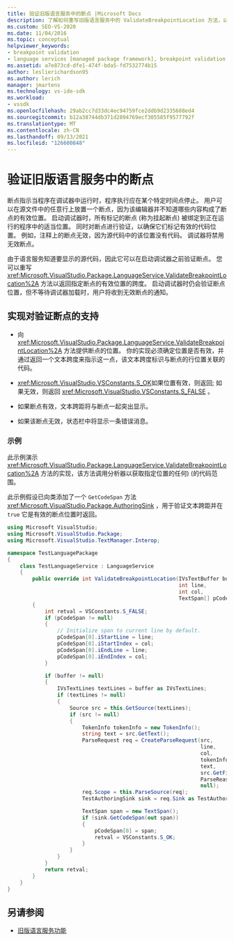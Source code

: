 ```yaml
---
title: 验证旧版语言服务中的断点 |Microsoft Docs
description: 了解如何重写旧版语言服务中的 ValidateBreakpointLocation 方法，以便在启动调试器之前验证断点。
ms.custom: SEO-VS-2020
ms.date: 11/04/2016
ms.topic: conceptual
helpviewer_keywords:
- breakpoint validation
- language services [managed package framework], breakpoint validation
ms.assetid: a7e873cd-dfe1-474f-bda5-fd7532774b15
author: leslierichardson95
ms.author: lerich
manager: jmartens
ms.technology: vs-ide-sdk
ms.workload:
- vssdk
ms.openlocfilehash: 29ab2cc7d33dc4ec94759fce2ddb9d2335688ed4
ms.sourcegitcommit: b12a38744db371d2894769ecf305585f9577792f
ms.translationtype: MT
ms.contentlocale: zh-CN
ms.lasthandoff: 09/13/2021
ms.locfileid: "126600848"
---
```

# <a name="validating-breakpoints-in-a-legacy-language-service"></a>验证旧版语言服务中的断点
断点指示当程序在调试器中运行时，程序执行应在某个特定时间点停止。 用户可以在源文件中的任意行上放置一个断点，因为该编辑器并不知道哪些内容构成了断点的有效位置。 启动调试器时，所有标记的断点 (称为挂起断点) 被绑定到正在运行的程序中的适当位置。 同时对断点进行验证，以确保它们标记有效的代码位置。 例如，注释上的断点无效，因为源代码中的该位置没有代码。 调试器将禁用无效断点。

 由于语言服务知道要显示的源代码，因此它可以在启动调试器之前验证断点。 您可以重写 <xref:Microsoft.VisualStudio.Package.LanguageService.ValidateBreakpointLocation%2A> 方法以返回指定断点的有效位置的跨度。 启动调试器时仍会验证断点位置，但不等待调试器加载时，用户将收到无效断点的通知。

## <a name="implementing-support-for-validating-breakpoints"></a>实现对验证断点的支持

- 向 <xref:Microsoft.VisualStudio.Package.LanguageService.ValidateBreakpointLocation%2A> 方法提供断点的位置。 你的实现必须确定位置是否有效，并通过返回一个文本跨度来指示这一点，该文本跨度标识与断点的行位置关联的代码。

- <xref:Microsoft.VisualStudio.VSConstants.S_OK>如果位置有效，则返回; 如果无效，则返回 <xref:Microsoft.VisualStudio.VSConstants.S_FALSE> 。

- 如果断点有效，文本跨距将与断点一起突出显示。

- 如果该断点无效，状态栏中将显示一条错误消息。

### <a name="example"></a>示例
 此示例演示 <xref:Microsoft.VisualStudio.Package.LanguageService.ValidateBreakpointLocation%2A> 方法的实现，该方法调用分析器以获取指定位置的任何)  (的代码范围。

 此示例假设已向类添加了一个 `GetCodeSpan` 方法 <xref:Microsoft.VisualStudio.Package.AuthoringSink> ，用于验证文本跨距并在 `true` 它是有效的断点位置时返回。

```csharp
using Microsoft VisualStudio;
using Microsoft.VisualStudio.Package;
using Microsoft.VisualStudio.TextManager.Interop;

namespace TestLanguagePackage
{
    class TestLanguageService : LanguageService
    {
        public override int ValidateBreakpointLocation(IVsTextBuffer buffer,
                                                       int line,
                                                       int col,
                                                       TextSpan[] pCodeSpan)
        {
            int retval = VSConstants.S_FALSE;
            if (pCodeSpan != null)
            {
                // Initialize span to current line by default.
                pCodeSpan[0].iStartLine = line;
                pCodeSpan[0].iStartIndex = col;
                pCodeSpan[0].iEndLine = line;
                pCodeSpan[0].iEndIndex = col;
            }

            if (buffer != null)
            {
                IVsTextLines textLines = buffer as IVsTextLines;
                if (textLines != null)
                {
                    Source src = this.GetSource(textLines);
                    if (src != null)
                    {
                        TokenInfo tokenInfo = new TokenInfo();
                        string text = src.GetText();
                        ParseRequest req = CreateParseRequest(src,
                                                              line,
                                                              col,
                                                              tokenInfo,
                                                              text,
                                                              src.GetFilePath(),
                                                              ParseReason.CodeSpan,
                                                              null);
                        req.Scope = this.ParseSource(req);
                        TestAuthoringSink sink = req.Sink as TestAuthoringSink;

                        TextSpan span = new TextSpan();
                        if (sink.GetCodeSpan(out span))
                        {
                            pCodeSpan[0] = span;
                            retval = VSConstants.S_OK;
                        }
                    }
                }
            }
            return retval;
        }
    }
}
```

## <a name="see-also"></a>另请参阅
- [旧版语言服务功能](../../extensibility/internals/legacy-language-service-features1.md)
